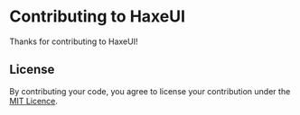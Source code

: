 # Contributing to HaxeUI

Thanks for contributing to HaxeUI!  

## License

By contributing your code, you agree to license your contribution under the [MIT Licence](LICENSE.md).
